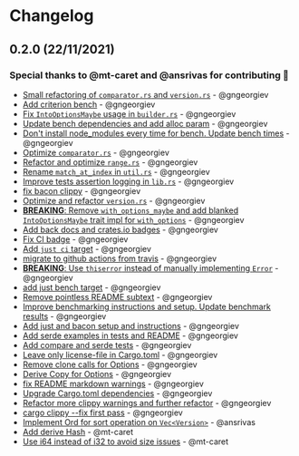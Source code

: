 # Changelog

## 0.2.0 (22/11/2021)

### Special thanks to @mt-caret and @ansrivas for contributing 🎉

- [Small refactoring of `comparator.rs` and `version.rs`](https://github.com/gngeorgiev/semver_rs/commit/24f2438781a5ab3ed01f16e868b7c7f8b3ec2ff7) - @gngeorgiev
- [Add criterion bench](https://github.com/gngeorgiev/semver_rs/commit/6349cb021c5abb20d821a0f72b2ee9c904109b91) - @gngeorgiev
- [Fix `IntoOptionsMaybe` usage in `builder.rs`](https://github.com/gngeorgiev/semver_rs/commit/105bf0fadd1dcf730aad3c841708aa2b11be7211) - @gngeorgiev
- [Update bench dependencies and add alloc param](https://github.com/gngeorgiev/semver_rs/commit/7e4b966979ff84fd11ec9ccd2d3bd89ba00b2278) - @gngeorgiev
- [Don't install node_modules every time for bench. Update bench times](https://github.com/gngeorgiev/semver_rs/commit/72e803429aa85aa22b2710c427f3b0cf70c88f12) - @gngeorgiev
- [Optimize `comparator.rs`](https://github.com/gngeorgiev/semver_rs/commit/512ae726ef8ea4417c75c24baf2402592d34f7fe) - @gngeorgiev
- [Refactor and optimize `range.rs`](https://github.com/gngeorgiev/semver_rs/commit/e95b492c6cf649b226119c57f6082846c6f61439) - @gngeorgiev
- [Rename `match_at_index` in `util.rs`](https://github.com/gngeorgiev/semver_rs/commit/1cf78e2b8e7c95ae0451dcd6d8e2cfd2ddd53537) - @gngeorgiev
- [Improve tests assertion logging in `lib.rs`](https://github.com/gngeorgiev/semver_rs/commit/0294e2da27f3cb0ee187feaebfc70e679bacee91) - @gngeorgiev
- [fix bacon clippy](https://github.com/gngeorgiev/semver_rs/commit/baa78f8599930c4aa81d67939c8d3c32e4210768) - @gngeorgiev
- [Optimize and refactor `version.rs`](https://github.com/gngeorgiev/semver_rs/commit/508b2c06c4869811100553204bd96ea355b951aa) - @gngeorgiev
- [**BREAKING**: Remove `with_options_maybe` and add blanked `IntoOptionsMaybe` trait impl for `with_options`](https://github.com/gngeorgiev/semver_rs/commit/8919a7a3e9f40b35798b41e13e034b176756f4ae) - @gngeorgiev
- [Add back docs and crates.io badges](https://github.com/gngeorgiev/semver_rs/commit/341c30a9711db9b9bb888962b3f82d6d1e59363d) - @gngeorgiev
- [Fix CI badge](https://github.com/gngeorgiev/semver_rs/commit/a5c0cba35b77bf37a2d2f3ab7fc4403e194ba734) - @gngeorgiev
- [Add `just ci` target](https://github.com/gngeorgiev/semver_rs/commit/0bab2831772d949105a04c8b5e9638fc7c6c391a) - @gngeorgiev
- [migrate to github actions from travis](https://github.com/gngeorgiev/semver_rs/commit/a432ebc0e025bd44b8d34a711fad493a1b270f51) - @gngeorgiev
- [**BREAKING**: Use `thiserror` instead of manually implementing `Error`](https://github.com/gngeorgiev/semver_rs/commit/cedfba24d94d0b56e331b067f9f847ba5732c239) - @gngeorgiev
- [add just bench target](https://github.com/gngeorgiev/semver_rs/commit/2cd801215600e27fade811ca115a57cca67ca7e0) - @gngeorgiev
- [Remove pointless README subtext](https://github.com/gngeorgiev/semver_rs/commit/e744ba7e89b13e6776eb493bb3d18c009a8fa5ad) - @gngeorgiev
- [Improve benchmarking instructions and setup. Update benchmark results](https://github.com/gngeorgiev/semver_rs/commit/bfb8ccb5430c751d6d6503c481d6c3736d3cb69e) - @gngeorgiev
- [Add just and bacon setup and instructions](https://github.com/gngeorgiev/semver_rs/commit/8dcb7513bad3ba121df6ab4e3846ba88830b3607) - @gngeorgiev
- [Add serde examples in tests and README](https://github.com/gngeorgiev/semver_rs/commit/8a3cc76c5a1d912bdc2485632a10de2303029ab4) - @gngeorgiev
- [Add compare and serde tests](https://github.com/gngeorgiev/semver_rs/commit/7bab2badd81e7dca14a74bda439ffa8532d07260) - @gngeorgiev
- [Leave only license-file in Cargo.toml](https://github.com/gngeorgiev/semver_rs/commit/3f834d761d151746b4bac73bcef018e80d45e222) - @gngeorgiev
- [Remove clone calls for Options](https://github.com/gngeorgiev/semver_rs/commit/fee5f45d7536fc0e8bce24b05c27c2b4cff12818) - @gngeorgiev
- [Derive Copy for Options](https://github.com/gngeorgiev/semver_rs/commit/391cc5ecebd7b036ba76da87a8ef1435a3b54d8d) - @gngeorgiev
- [fix README markdown warnings](https://github.com/gngeorgiev/semver_rs/commit/37c604d46fa72a7f6f4e41c77a02af5a52c798d5) - @gngeorgiev
- [Upgrade Cargo.toml dependencies](https://github.com/gngeorgiev/semver_rs/commit/7faf5c0ab4314318c468974defc2dc9de83bd86d) - @gngeorgiev
- [Refactor more clippy warnings and further refactor](https://github.com/gngeorgiev/semver_rs/commit/59e709920c69952a221c9c3181ce08bcccd5fdaf) - @gngeorgiev
- [cargo clippy --fix first pass](https://github.com/gngeorgiev/semver_rs/commit/331418541f31fe1306a2d02a85b647c74507da3a) - @gngeorgiev
- [Implement Ord for sort operation on `Vec<Version>`](https://github.com/gngeorgiev/semver_rs/commit/dd15c55398053eddf6761f6506091f4c8c9216ea) - @ansrivas
- [Add derive Hash](https://github.com/gngeorgiev/semver_rs/commit/6785d56f84601e47b7d63e8d9d41a517fc3bc5be) - @mt-caret
- [Use i64 instead of i32 to avoid size issues](https://github.com/gngeorgiev/semver_rs/commit/3aed23b6d46ee5d44fa77ea344ad2a7c5d56a1c4) - @mt-caret
